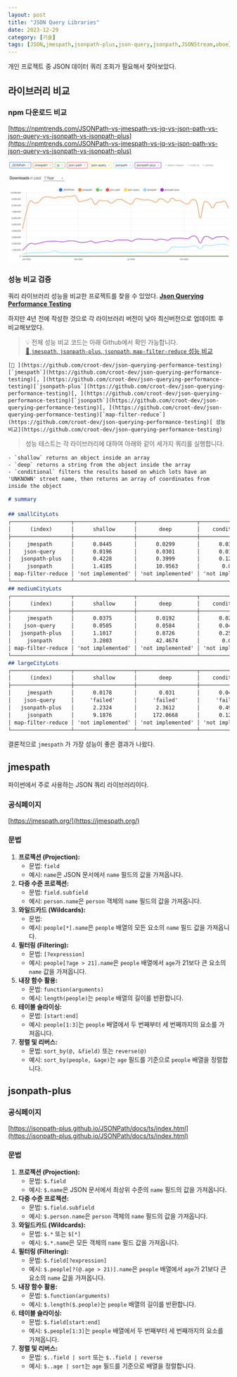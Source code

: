 ```yaml
---
layout: post
title: "JSON Query Libraries"
date: 2023-12-29
category: [기술]
tags: [JSON,jmespath,jsonpath-plus,json-query,jsonpath,JSONStream,oboe]
---
```



개인 프로젝트 중 JSON 데이터 쿼리 조회가 필요해서 찾아보았다.


## 라이브러리 비교


### npm 다운로드 비교


[https://npmtrends.com/JSONPath-vs-jmespath-vs-jq-vs-json-path-vs-json-query-vs-jsonpath-vs-jsonpath-plus](https://npmtrends.com/JSONPath-vs-jmespath-vs-jq-vs-json-path-vs-json-query-vs-jsonpath-vs-jsonpath-plus)


![0](/assets/img/2023-12-29-JSON-Query-Libraries.md/0.png)


### 성능 비교 검증


쿼리 라이브러리 성능을 비교한 프로젝트를 찾을 수 있었다. [**Json Querying Performance Testing**](https://github.com/andykais/json-querying-performance-testing)


하지만 4년 전에 작성한 것으로 각 라이브러리 버전이 낮아 최신버전으로 업데이트 후 비교해보았다.


> 💡 전체 성능 비교 코드는 아래 Github에서 확인 가능합니다.  
> [🔗 ](https://github.com/croot-dev/json-querying-performance-testing)[`jmespath`](https://github.com/croot-dev/json-querying-performance-testing)[, ](https://github.com/croot-dev/json-querying-performance-testing)[`jsonpath-plus`](https://github.com/croot-dev/json-querying-performance-testing)[, ](https://github.com/croot-dev/json-querying-performance-testing)[`jsonpath`](https://github.com/croot-dev/json-querying-performance-testing)[, ](https://github.com/croot-dev/json-querying-performance-testing)[`map-filter-reduce`](https://github.com/croot-dev/json-querying-performance-testing)[ 성능 비교](https://github.com/croot-dev/json-querying-performance-testing)


	[🔗 ](https://github.com/croot-dev/json-querying-performance-testing)[`jmespath`](https://github.com/croot-dev/json-querying-performance-testing)[, ](https://github.com/croot-dev/json-querying-performance-testing)[`jsonpath-plus`](https://github.com/croot-dev/json-querying-performance-testing)[, ](https://github.com/croot-dev/json-querying-performance-testing)[`jsonpath`](https://github.com/croot-dev/json-querying-performance-testing)[, ](https://github.com/croot-dev/json-querying-performance-testing)[`map-filter-reduce`](https://github.com/croot-dev/json-querying-performance-testing)[ 성능 비교](https://github.com/croot-dev/json-querying-performance-testing)


> 성능 테스트는 각 라이브러리에 대하여 아래와 같이 세가지 쿼리를 실행합니다.

	- `shallow` returns an object inside an array
	- `deep` returns a string from the object inside the array
	- `conditional` filters the results based on which lots have an 'UNKNOWN' street name, then returns an array of coordinates from inside the object

```markdown
# summary

## smallCityLots
┌───────────────────┬───────────────────┬───────────────────┬───────────────────┐
│      (index)      │      shallow      │       deep        │    conditional    │
├───────────────────┼───────────────────┼───────────────────┼───────────────────┤
│     jmespath      │      0.0445       │      0.0299       │      0.0375       │
│    json-query     │      0.0196       │      0.0301       │      0.0186       │
│   jsonpath-plus   │      0.4228       │      0.3999       │      0.1292       │
│     jsonpath      │      1.4185       │      10.9563      │       0.028       │
│ map-filter-reduce │ 'not implemented' │ 'not implemented' │ 'not implemented' │
└───────────────────┴───────────────────┴───────────────────┴───────────────────┘
## mediumCityLots
┌───────────────────┬───────────────────┬───────────────────┬───────────────────┐
│      (index)      │      shallow      │       deep        │    conditional    │
├───────────────────┼───────────────────┼───────────────────┼───────────────────┤
│     jmespath      │      0.0375       │      0.0192       │      0.0263       │
│    json-query     │      0.0505       │      0.0584       │      0.0469       │
│   jsonpath-plus   │      1.1017       │      0.8726       │      0.2504       │
│     jsonpath      │      3.2803       │      42.4674      │       0.051       │
│ map-filter-reduce │ 'not implemented' │ 'not implemented' │ 'not implemented' │
└───────────────────┴───────────────────┴───────────────────┴───────────────────┘
## largeCityLots
┌───────────────────┬───────────────────┬───────────────────┬───────────────────┐
│      (index)      │      shallow      │       deep        │    conditional    │
├───────────────────┼───────────────────┼───────────────────┼───────────────────┤
│     jmespath      │      0.0178       │       0.031       │      0.0474       │
│    json-query     │     'failed'      │     'failed'      │     'failed'      │
│   jsonpath-plus   │      2.2324       │      2.3612       │      0.4997       │
│     jsonpath      │      9.1876       │     172.0668      │      0.1204       │
│ map-filter-reduce │ 'not implemented' │ 'not implemented' │ 'not implemented' │
└───────────────────┴───────────────────┴───────────────────┴───────────────────┘
```


결론적으로 `jmespath` 가 가장 성능이 좋은 결과가 나왔다. 


## jmespath 


파이썬에서 주로 사용하는 JSON 쿼리 라이브러리이다.


### 공식페이지


[https://jmespath.org/](https://jmespath.org/)


### 문법

1. **프로젝션 (Projection):**
	- 문법: `field`
	- 예시: `name`은 JSON 문서에서 `name` 필드의 값을 가져옵니다.
2. **다중 수준 프로젝션:**
	- 문법: `field.subfield`
	- 예시: `person.name`은 `person` 객체의 `name` 필드의 값을 가져옵니다.
3. **와일드카드 (Wildcards):**
	- 문법:
	- 예시: `people[*].name`은 `people` 배열의 모든 요소의 `name` 필드 값을 가져옵니다.
4. **필터링 (Filtering):**
	- 문법: `[?expression]`
	- 예시: `people[?age > 21].name`은 `people` 배열에서 `age`가 21보다 큰 요소의 `name` 값을 가져옵니다.
5. **내장 함수 활용:**
	- 문법: `function(arguments)`
	- 예시: `length(people)`는 `people` 배열의 길이를 반환합니다.
6. **테이블 슬라이싱:**
	- 문법: `[start:end]`
	- 예시: `people[1:3]`는 `people` 배열에서 두 번째부터 세 번째까지의 요소를 가져옵니다.
7. **정렬 및 리버스:**
	- 문법: `sort_by(@, &field)` 또는 `reverse(@)`
	- 예시: `sort_by(people, &age)`는 `age` 필드를 기준으로 `people` 배열을 정렬합니다.

## jsonpath-plus


### 공식페이지


[https://jsonpath-plus.github.io/JSONPath/docs/ts/index.html](https://jsonpath-plus.github.io/JSONPath/docs/ts/index.html)


### 문법

1. **프로젝션 (Projection):**
	- 문법: `$.field`
	- 예시: `$.name`은 JSON 문서에서 최상위 수준의 `name` 필드의 값을 가져옵니다.
2. **다중 수준 프로젝션:**
	- 문법: `$.field.subfield`
	- 예시: `$.person.name`은 `person` 객체의 `name` 필드의 값을 가져옵니다.
3. **와일드카드 (Wildcards):**
	- 문법: `$.*` 또는 `$[*]`
	- 예시: `$.*.name`은 모든 객체의 `name` 필드 값을 가져옵니다.
4. **필터링 (Filtering):**
	- 문법: `$.field[?expression]`
	- 예시: `$.people[?(@.age > 21)].name`은 `people` 배열에서 `age`가 21보다 큰 요소의 `name` 값을 가져옵니다.
5. **내장 함수 활용:**
	- 문법: `$.function(arguments)`
	- 예시: `$.length($.people)`는 `people` 배열의 길이를 반환합니다.
6. **테이블 슬라이싱:**
	- 문법: `$.field[start:end]`
	- 예시: `$.people[1:3]`는 `people` 배열에서 두 번째부터 세 번째까지의 요소를 가져옵니다.
7. **정렬 및 리버스:**
	- 문법: `$..field | sort` 또는 `$..field | reverse`
	- 예시: `$..age | sort`는 `age` 필드를 기준으로 배열을 정렬합니다.
